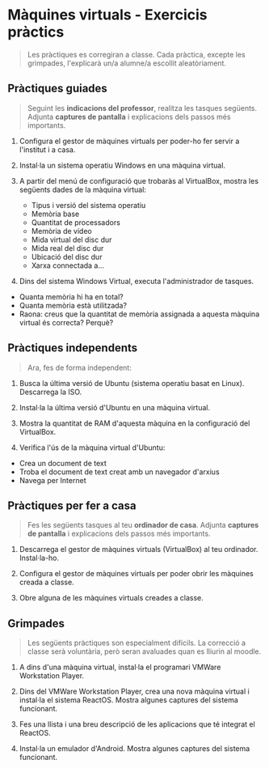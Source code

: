 # Màquines virtuals - Exercicis pràctics

> Les pràctiques es corregiran a classe. Cada pràctica, excepte les grimpades, l'explicarà un/a alumne/a escollit aleatòriament.

## Pràctiques guiades

>Seguint les **indicacions del professor**, realitza les tasques següents. Adjunta **captures de pantalla** i explicacions dels passos més importants.

1.  Configura el gestor de màquines virtuals per poder-ho fer servir a l'institut i a casa.

2. Instal·la un sistema operatiu Windows en una màquina virtual.

3. A partir del menú de configuració que trobaràs al VirtualBox, mostra les següents dades de la màquina virtual:
   * Tipus i versió del sistema operatiu
   * Memòria base
   * Quantitat de processadors
   * Memòria de vídeo
   * Mida virtual del disc dur
   * Mida real del disc dur
   * Ubicació del disc dur
   * Xarxa connectada a...

4.   Dins del sistema Windows Virtual, executa l'administrador de tasques.
  * Quanta memòria hi ha en total?
  * Quanta memòria està utilitzada?
  * Raona: creus que la quantitat de memòria assignada a aquesta màquina virtual és correcta? Perquè?

## Pràctiques independents

>Ara, fes de forma independent:

1. Busca la última versió de Ubuntu (sistema operatiu basat en Linux). Descarrega la ISO.

2. Instal·la la última versió d'Ubuntu en una màquina virtual.

3. Mostra la quantitat de RAM d'aquesta màquina en la configuració del VirtualBox.

4. Verifica l'ús de la màquina virtual d'Ubuntu:
  * Crea un document de text
  * Troba el document de text creat amb un navegador d'arxius
  * Navega per Internet

## Pràctiques per fer a casa

>Fes les següents tasques al teu **ordinador de casa**. Adjunta **captures de pantalla** i explicacions dels passos més importants.

1. Descarrega el gestor de màquines virtuals (VirtualBox) al teu ordinador. Instal·la-ho.

2. Configura el gestor de màquines virtuals per poder obrir les màquines creada a classe.

3. Obre alguna de les màquines virtuals creades a classe.

## Grimpades

>Les següents pràctiques son especialment difícils. La correcció a classe serà voluntària, però seran avaluades quan es lliurin al moodle.

1. A dins d'una màquina virtual, instal·la el programari VMWare Workstation Player.

2. Dins del VMWare Workstation Player, crea una nova màquina virtual i instal·la el sistema ReactOS. Mostra algunes captures del sistema funcionant.

3. Fes una llista i una breu descripció de les aplicacions que té integrat el ReactOS.

4. Instal·la un emulador d'Android. Mostra algunes captures del sistema funcionant.
